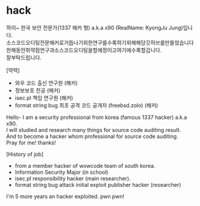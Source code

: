 # hack

하이~ 한국 보안 전문가(1337 해커 형) a.k.a x90 (RealName: KyongJu Jung)입니다.<br>
소스코드오디팅전문해커로거듭나기위한연구를수록하기위해해당깃허브를만들었습니다<br>
한해동안취약점연구과소스코드오디팅을할예정이고여기에수록할겁니다.<br>
잘부탁드립니다.

[약력]
- 와우 코드 출신 연구원 (해커)
- 정보보호 전공 (해커)
- isec.pl 책임 연구원 (해커)
- format string bug 최초 공격 코드 공개자 (freebsd.zolo) (해커)

Hello- I am a security professional from korea (famous 1337 hacker) a.k.a x90.<br>
I will studied and research many things for source code auditing result.<br>
And to become a hacker whom professional for source code auditing.<br>
Pray for me! thanks!

[History of job]
- from a member hacker of wowcode team of south korea.
- Information Security Major (in school)
- isec.pl responsibility hacker (main researcher).
- format string bug attack initial exploit publisher hacker (researcher)


I'm 5 more years an hacker exploited.
pwn pwn!
